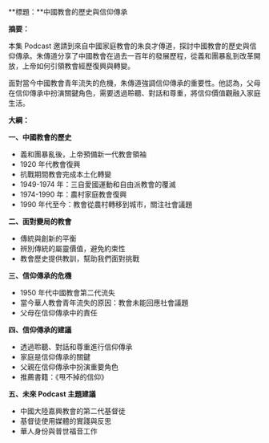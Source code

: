 **標題：**中國教會的歷史與信仰傳承

**摘要：**

本集 Podcast 邀請到來自中國家庭教會的朱良才傳道，探討中國教會的歷史與信仰傳承。朱傳道分享了中國教會在過去一百年的發展歷程，從義和團暴亂到改革開放，上帝如何引領教會經歷復興與轉變。

面對當今中國教會青年流失的危機，朱傳道強調信仰傳承的重要性。他認為，父母在信仰傳承中扮演關鍵角色，需要透過聆聽、對話和尊重，將信仰價值觀融入家庭生活。

**大綱：**

**一、中國教會的歷史**

* 義和團暴亂後，上帝預備新一代教會領袖
* 1920 年代教會復興
* 抗戰期間教會完成本土化轉變
* 1949-1974 年：三自愛國運動和自由派教會的覆滅
* 1974-1990 年：農村家庭教會復興
* 1990 年代至今：教會從農村轉移到城市，關注社會議題

**二、面對變局的教會**

* 傳統與創新的平衡
* 辨別傳統的屬靈價值，避免約束性
* 教會歷史提供教訓，幫助我們面對挑戰

**三、信仰傳承的危機**

* 1950 年代中國教會第二代流失
* 當今華人教會青年流失的原因：教會未能回應社會議題
* 父母在信仰傳承中的責任

**四、信仰傳承的建議**

* 透過聆聽、對話和尊重進行信仰傳承
* 家庭是信仰傳承的關鍵
* 父親在信仰傳承中扮演重要角色
* 推薦書籍：《甩不掉的信仰》

**五、未來 Podcast 主題建議**

* 中國大陸嘉興教會的第二代基督徒
* 基督徒使用媒體的實踐與反思
* 華人身份與普世福音工作